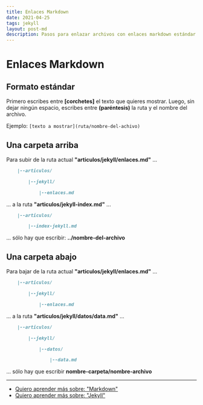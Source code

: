 ```yaml
---
title: Enlaces Markdown
date: 2021-04-25
tags: jekyll
layout: post-md
description: Pasos para enlazar archivos con enlaces markdown estándar.
---
```


# Enlaces Markdown

## Formato estándar

Primero escribes entre **[corchetes]** el texto que quieres mostrar. Luego, sin dejar ningún espacio, escribes entre **(paréntesis)** la ruta y el nombre del archivo.

Ejemplo: `[texto a mostrar](ruta/nombre-del-achivo)`

## Una carpeta arriba

Para subir de la ruta actual **"articulos/jekyll/enlaces.md"** ...

````md
    |--articulos/

        |--jekyll/

            |--enlaces.md
````

... a la ruta **"articulos/jekyll-index.md"** ...

````md
    |--articulos/

        |--index-jekyll.md
````

... sólo hay que escribir: **../nombre-del-archivo**


## Una carpeta abajo

Para bajar de la ruta actual **"articulos/jekyll/enlaces.md"** ...

````md
    |--articulos/

        |--jekyll/

            |--enlaces.md
````

... a la ruta **"articulos/jekyll/datos/data.md"** ...

````md
    |--articulos/

        |--jekyll/

            |--datos/

                |--data.md
````

... sólo hay que escribir **nombre-carpeta/nombre-archivo**

***

- [Quiero aprender más sobre: "Markdown"](../00/markdown)
- [Quiero aprender más sobre: "Jekyll"](../00/jekyll)
